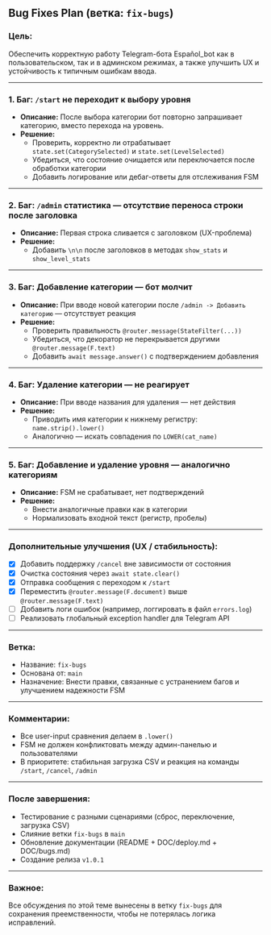 ## Bug Fixes Plan (ветка: `fix-bugs`)

### Цель:
Обеспечить корректную работу Telegram-бота Español_bot как в пользовательском, так и в админском режимах, а также улучшить UX и устойчивость к типичным ошибкам ввода.

---

### 1. Баг: `/start` не переходит к выбору уровня
- **Описание:** После выбора категории бот повторно запрашивает категорию, вместо перехода на уровень.
- **Решение:**
  - Проверить, корректно ли отрабатывает `state.set(CategorySelected)` и `state.set(LevelSelected)`
  - Убедиться, что состояние очищается или переключается после обработки категории
  - Добавить логирование или дебаг-ответы для отслеживания FSM

---

### 2. Баг: `/admin` статистика — отсутствие переноса строки после заголовка
- **Описание:** Первая строка сливается с заголовком (UX-проблема)
- **Решение:**
  - Добавить `\n\n` после заголовков в методах `show_stats` и `show_level_stats`

---

### 3. Баг: Добавление категории — бот молчит
- **Описание:** При вводе новой категории после `/admin -> Добавить категорию` — отсутствует реакция
- **Решение:**
  - Проверить правильность `@router.message(StateFilter(...))`
  - Убедиться, что декоратор не перекрывается другими `@router.message(F.text)`
  - Добавить `await message.answer()` с подтверждением добавления

---

### 4. Баг: Удаление категории — не реагирует
- **Описание:** При вводе названия для удаления — нет действия
- **Решение:**
  - Приводить имя категории к нижнему регистру: `name.strip().lower()`
  - Аналогично — искать совпадения по `LOWER(cat_name)`

---

### 5. Баг: Добавление и удаление уровня — аналогично категориям
- **Описание:** FSM не срабатывает, нет подтверждений
- **Решение:**
  - Внести аналогичные правки как в категории
  - Нормализовать входной текст (регистр, пробелы)

---

### Дополнительные улучшения (UX / стабильность):
- [x] Добавить поддержку `/cancel` вне зависимости от состояния
- [x] Очистка состояния через `await state.clear()`
- [x] Отправка сообщения с переходом к `/start`
- [x] Переместить `@router.message(F.document)` выше `@router.message(F.text)`
- [ ] Добавить логи ошибок (например, логгировать в файл `errors.log`)
- [ ] Реализовать глобальный exception handler для Telegram API

---

### Ветка:
- Название: `fix-bugs`
- Основана от: `main`
- Назначение: Внести правки, связанные с устранением багов и улучшением надежности FSM

---

### Комментарии:
- Все user-input сравнения делаем в `.lower()`
- FSM не должен конфликтовать между админ-панелью и пользователями
- В приоритете: стабильная загрузка CSV и реакция на команды `/start`, `/cancel`, `/admin`

---

### После завершения:
- Тестирование с разными сценариями (сброс, переключение, загрузка CSV)
- Слияние ветки `fix-bugs` в `main`
- Обновление документации (README + DOC/deploy.md + DOC/bugs.md)
- Создание релиза `v1.0.1`

---

### Важное:
Все обсуждения по этой теме вынесены в ветку `fix-bugs` для сохранения преемственности, чтобы не потерялась логика исправлений.

